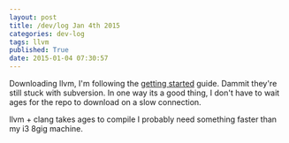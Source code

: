 ```yaml
---
layout: post
title: /dev/log Jan 4th 2015
categories: dev-log
tags: llvm
published: True
date: 2015-01-04 07:30:57
---
```


Downloading llvm, I'm following the [getting started](http://llvm.org/docs/GettingStarted.html#getting-started-quickly-a-summary) guide. Dammit they're still stuck with subversion. In one way its a good thing, I don't have to wait ages for the repo to download on a slow connection. 

llvm + clang takes ages to compile I probably need something faster than my i3 8gig machine.
